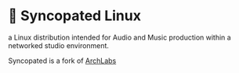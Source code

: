 # :musical_score:	Syncopated Linux

a Linux distribution intended for Audio and Music production within a networked studio environment.

Syncopated is a fork of [ArchLabs](https://archlabslinux.com)



